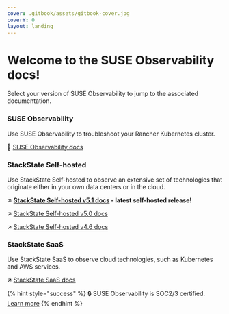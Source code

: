 ```yaml
---
cover: .gitbook/assets/gitbook-cover.jpg
coverY: 0
layout: landing
---
```


# Welcome to the SUSE Observability docs!

Select your version of SUSE Observability to jump to the associated documentation.

### SUSE Observability

Use SUSE Observability to troubleshoot your Rancher Kubernetes cluster.

🚀 [SUSE Observability docs](https://docs.stackstate.com/)


### StackState Self-hosted

Use StackState Self-hosted to observe an extensive set of technologies that originate either in your own data centers or in the cloud.

↗️ **[StackState Self-hosted v5.1 docs](https://docs.stackstate.com/v/5.1/latest) - latest self-hosted release!**

↗️ [StackState Self-hosted v5.0 docs](https://docs.stackstate.com/v/5.0/)

↗️ [StackState Self-hosted v4.6 docs](https://docs.stackstate.com/v/4.6/)

### StackState SaaS

Use StackState SaaS to observe cloud technologies, such as Kubernetes and AWS services. 

↗️ [StackState SaaS docs](https://docs.stackstate.com/v/stackstate-saas/)

{% hint style="success" %}
🔒 SUSE Observability is SOC2/3 certified. [Learn more](https://www.stackstate.com/compliance)
{% endhint %}

